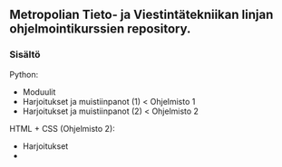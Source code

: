 ## Metropolian Tieto- ja Viestintätekniikan linjan ohjelmointikurssien repository.

### Sisältö
Python: 
- Moduulit
- Harjoitukset ja muistiinpanot (1) < Ohjelmisto 1
- Harjoitukset ja muistiinpanot (2) < Ohjelmisto 2

HTML + CSS (Ohjelmisto 2):
- Harjoitukset
- 